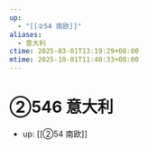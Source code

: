 ```yaml
---
up:
  - "[[②54 南欧]]"
aliases:
  - 意大利
ctime: 2025-03-01T13:19:29+08:00
mtime: 2025-10-01T11:40:33+08:00
---
```


# ②546 意大利

- up: [[②54 南欧]]
